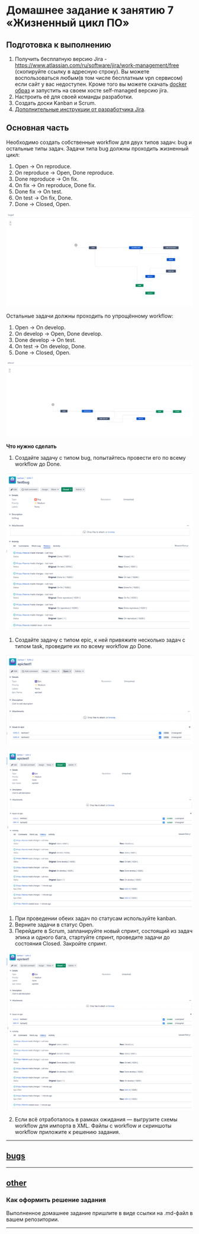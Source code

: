 # Домашнее задание к занятию 7 «Жизненный цикл ПО»

## Подготовка к выполнению

1. Получить бесплатную версию Jira - https://www.atlassian.com/ru/software/jira/work-management/free (скопируйте ссылку в адресную строку). Вы можете воспользоваться любым(в том числе бесплатным vpn сервисом) если сайт у вас недоступен. Кроме того вы можете скачать [docker образ](https://hub.docker.com/r/atlassian/jira-software/#) и запустить на своем хосте self-managed версию jira.
2. Настроить её для своей команды разработки.
3. Создать доски Kanban и Scrum.
4. [Дополнительные инструкции от разработчика Jira](https://support.atlassian.com/jira-cloud-administration/docs/import-and-export-issue-workflows/).

## Основная часть

Необходимо создать собственные workflow для двух типов задач: bug и остальные типы задач. Задачи типа bug должны проходить жизненный цикл:

1. Open -> On reproduce.
2. On reproduce -> Open, Done reproduce.
3. Done reproduce -> On fix.
4. On fix -> On reproduce, Done fix.
5. Done fix -> On test.
6. On test -> On fix, Done.
7. Done -> Closed, Open.

![CICD](https://github.com/gaming4funNel/ci-cd-hw-1/blob/main/img/1.png)

Остальные задачи должны проходить по упрощённому workflow:

1. Open -> On develop.
2. On develop -> Open, Done develop.
3. Done develop -> On test.
4. On test -> On develop, Done.
5. Done -> Closed, Open.

![CICD](https://github.com/gaming4funNel/ci-cd-hw-1/blob/main/img/2.png)

**Что нужно сделать**

1. Создайте задачу с типом bug, попытайтесь провести его по всему workflow до Done. 

![CICD](https://github.com/gaming4funNel/ci-cd-hw-1/blob/main/img/3.png)

1. Создайте задачу с типом epic, к ней привяжите несколько задач с типом task, проведите их по всему workflow до Done. 

![CICD](https://github.com/gaming4funNel/ci-cd-hw-1/blob/main/img/4.png)

![CICD](https://github.com/gaming4funNel/ci-cd-hw-1/blob/main/img/5.png)

1. При проведении обеих задач по статусам используйте kanban. 
1. Верните задачи в статус Open.
1. Перейдите в Scrum, запланируйте новый спринт, состоящий из задач эпика и одного бага, стартуйте спринт, проведите задачи до состояния Closed. Закройте спринт.

![CICD](https://github.com/gaming4funNel/ci-cd-hw-1/blob/main/img/5.png)

2. Если всё отработалось в рамках ожидания — выгрузите схемы workflow для импорта в XML. Файлы с workflow и скриншоты workflow приложите к решению задания.

---
[bugs](https://github.com/gaming4funNel/ci-cd-hw-1/blob/main/bugwf.xml) 
---
---
[other](https://github.com/gaming4funNel/ci-cd-hw-1/blob/main/otherwf.xml) 
---

### Как оформить решение задания

Выполненное домашнее задание пришлите в виде ссылки на .md-файл в вашем репозитории.

---
